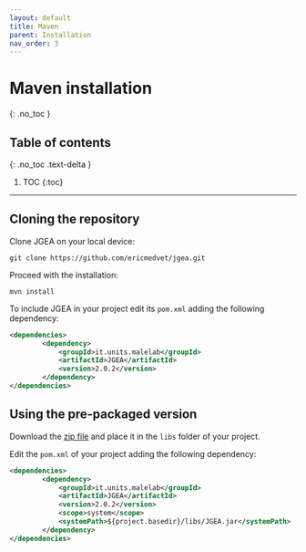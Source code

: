 ```yaml
---
layout: default
title: Maven
parent: Installation
nav_order: 3
---
```


# Maven installation
{: .no_toc }

## Table of contents
{: .no_toc .text-delta }

1. TOC
{:toc}

---

## Cloning the repository

Clone JGEA on your local device:
```console
git clone https://github.com/ericmedvet/jgea.git
```

Proceed with the installation:
```console
mvn install
```

To include JGEA in your project edit its ``pom.xml`` adding the following dependency:
```xml
<dependencies>
        <dependency>
            <groupId>it.units.malelab</groupId>
            <artifactId>JGEA</artifactId>
            <version>2.0.2</version>
        </dependency>
</dependencies>
```

## Using the pre-packaged version

Download the [zip file](https://link-url-here.org) and place it in the ``libs`` folder of your project.

Edit the ``pom.xml`` of your project adding the following dependency:
```xml
<dependencies>
        <dependency>
            <groupId>it.units.malelab</groupId>
            <artifactId>JGEA</artifactId>
            <version>2.0.2</version>
            <scope>system</scope>
            <systemPath>${project.basedir}/libs/JGEA.jar</systemPath>
        </dependency>
</dependencies>
```
